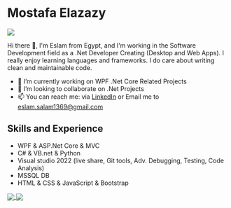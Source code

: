 # Mostafa Elazazy
![](https://komarev.com/ghpvc/?username=MOSTAFA-ELAZAZY&color=blue)

Hi there 👋, I'm Eslam from Egypt, and I'm working in the Software Development field as a .Net Developer Creating (Desktop and Web Apps). I really enjoy learning languages and frameworks. I do care about writing clean and maintainable code.

- 🔭 I’m currently working on WPF .Net Core Related Projects
- 👯 I’m looking to collaborate on .Net Projects
- 📫 You can reach me: via [LinkedIn](https://www.linkedin.com/in/eslam-sallam-3312b0173/) or Email me to eslam.salam1369@gmail.com

## Skills and Experience
*	WPF & ASP.Net Core & MVC
*	C# & VB.net & Python
*	Visual studio 2022 (live share, Git tools, Adv. Debugging, Testing, Code Analysis)
*	MSSQL DB
*	HTML & CSS & JavaScript & Bootstrap

<a href="https://github-readme-stats.vercel.app/api/top-langs/?username=MOSTAFA-ELAZAZY&theme=tokyonight&count_private=true&hide=HTML,CSS,SCSS,javascript&langs_count=3">
  <img align="center" src="https://github-readme-stats.vercel.app/api/top-langs/?username=MOSTAFA-ELAZAZY&theme=tokyonight&count_private=true&hide=HTML,CSS,javascript&langs_count=3" />
</a>
<a href="https://github-readme-stats.vercel.app/api?username=MOSTAFA-ELAZAZY&show_icons=true&theme=tokyonight&count_private=true&show_icons=true">
  <img align="center" src="https://github-readme-stats.vercel.app/api?username=MOSTAFA-ELAZAZY&show_icons=true&theme=tokyonight&count_private=true&show_icons=true" />
</a>

<!--
**MOSTAFA-ELAZAZY/MOSTAFA-ELAZAZY** is a ✨ _special_ ✨ repository because its `README.md` (this file) appears on your GitHub profile.

Here are some ideas to get you started:

- 🔭 I’m currently working on ...
- 🌱 I’m currently learning ...
- 👯 I’m looking to collaborate on ...
- 🤔 I’m looking for help with ...
- 💬 Ask me about ...
- 📫 How to reach me: ...
- 😄 Pronouns: ...
- ⚡ Fun fact: ...
-->
